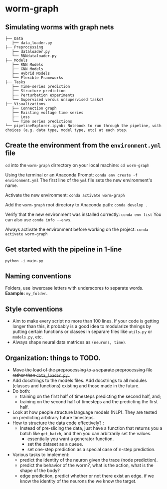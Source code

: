 # worm-graph
## Simulating worms with graph nets

```.
├── Data
   ├── data_loader.py
├── Preprocessing
   ├── dataloader.py
   └── RNNdataloader.py
├── Models
   ├── RNN Models
   ├── GNN Models
   ├── Hybrid Models
   └── Flexible Frameworks
├── Tasks
   ├── Time-series prediction
   ├── Structure prediction
   ├── Perturbation experiments
   └── Supervised versus unsupervised tasks?
├── Visualizations
   ├── Connection graph
   ├── Existing voltage time series
   ├── Loss
   └── Time series predictions
└── pipelineExplorer.ipynb: Notebook to run through the pipeline, with choices (e.g. data type, model type, etc) at each step.
 ```
 
## Create the environment from the `environment.yml` file

`cd` into the `worm-graph` dirrectory on your local machine: `cd worm-graph`

Using the terminal or an Anaconda Prompt: `conda env create -f environment.yml`
   The first line of the `yml` file sets the new environment's name.

Activate the new environment: `conda activate worm-graph`

Add the `worm-graph` root directory to Anaconda path: `conda develop .`

Verify that the new environment was installed correctly: `conda env list`
   You can also use `conda info --envs`.
 
Always activate the environment before working on the project: `conda activate worm-graph`

## Get started with the pipeline in 1-line

`python -i main.py`

 ## Naming conventions
 
 Folders, use lowercase letters with underscores to separate words.
 **Example:** `my_folder`.

 ## Style conventions
 * Aim to make every script no more than 100 lines. If your code is getting longer than this, it probably is a good idea to modularize thnings by putting certain functions or classes in separare files like `utils.py` or `models.py`, etc.
 * Always shape neural data matrices as `(neurons, time)`.


 ## Organization: things to TODO.
- ~~Move the load of the preprocessing to a separate preprocessing file rather than `data_loader.py.`~~
- Add docstrings to the models files. Add docstrings to all modules (classes and functions) existing and those made in the future.
- Do both: 
   - training on the first half of timesteps predicting the second half, and;
   - training on the second half of timesteps and the predicting the first half.
- Look at how people structure language models (NLP). They are tested on predicting arbitrary future timesteps. 
- How to structure the data code effectively? : 
   - Instead of pre-slicing the data, just have a function that returns you a batch like `get_batch`, and then you can arbitrarily set the values.
      - essentially you want a generator function.
      - set the dataset as a queue.
      - set one-step prediction as a special case of n-step prediction.
- Various tasks to implement:
   - predict the identity of the neuron given the trace (node prediction).
   - predict the behavior of the worm?, what is the action, what is the shape of the body?
   - edge prediction, predict whether or not there exist an edge. if we know the identity of the neurons the we know the target.


